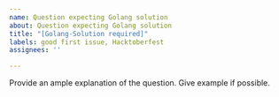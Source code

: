```yaml
---
name: Question expecting Golang solution
about: Question expecting Golang solution
title: "[Golang-Solution required]"
labels: good first issue, Hacktoberfest
assignees: ''

---
```


Provide an ample explanation of the question.
Give example if possible.
